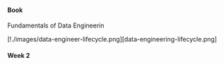 #### Book

Fundamentals of Data Engineerin


[!./images/data-engineer-lifecycle.png][data-engineering-lifecycle.png]





#### Week 2


